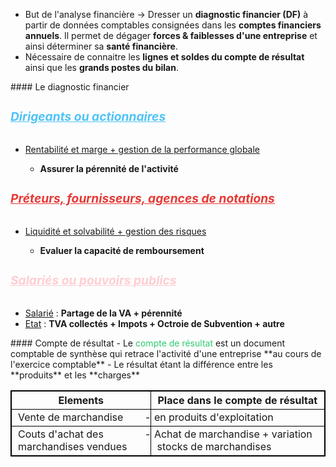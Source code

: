 <ul>
    <li>But de l'analyse financière  -> Dresser un <strong>diagnostic financier (DF)</strong> à partir de données comptables consignées dans les <strong>comptes financiers annuels</strong>. Il permet de dégager <strong>forces & faiblesses d'une entreprise</strong> et ainsi déterminer sa <strong>santé financière</strong>.</li>
    <li>Nécessaire de connaitre les <strong>lignes et soldes du compte de résultat</strong> ainsi que les <strong>grands postes du bilan</strong>.</li>
</ul>
#### Le diagnostic financier
<h5 style="color:#4fc3f7; font-size: 1.2rem;"><u>Dirigeants ou actionnaires</u></h5> <ul>     <li><u>Rentabilité et marge + gestion de la performance globale</u></li>     <ul>         <li><strong>Assurer la pérennité de l'activité</strong></li>     </ul> </ul> <h5 style="color:#e53935; font-size: 1.2rem;"><u>Préteurs, fournisseurs, agences de notations</u></h5>
<ul>     <li><u>Liquidité et solvabilité + gestion des risques</u></li>     <ul>         <li><strong>Evaluer la capacité de remboursement</strong></li>     </ul> </ul> <h5 style="color:#ffcdd2; font-size: 1.2rem;"><u>Salariés ou pouvoirs publics</u></h5> <ul><li><u>Salarié</u> : <strong>Partage de la VA + pérennité</strong></li>     <li><u>Etat</u> : <strong>TVA collectés + Impots + Octroie de Subvention + autre</strong></li> </ul>
#### Compte de résultat
- Le <font color="#2ecc71">compte de résultat</font> est un document comptable de synthèse qui retrace l'activité d'une entreprise **au cours de l'exercice comptable**
- Le résultat étant la différence entre les **produits** et les **charges** 
<html>
  <head>
    <style>
      table, th, td {
        border: 1px solid black;
        border-collapse: collapse;
      }
      td {
        padding-left: 10px;
      }
      .debit {
        text-indent: -20px;
      }
      .debit:before {
        content: "-";
        padding-right: 5px;
      }
    </style>
  </head>
  <body>
    <table>
      <tr>
        <th>Elements</th>
        <th>Place dans le compte de résultat</th>
      </tr>
      <tr>
        <td>Vente de marchandise</td>
        <td class="debit">en produits d'exploitation</td>
      </tr>
      <tr>
        <td>Couts d'achat des marchandises vendues</td>
        <td class="debit">Achat de marchandise + variation stocks de marchandises</td>
      </tr>
    </table>
  </body>
</html>

